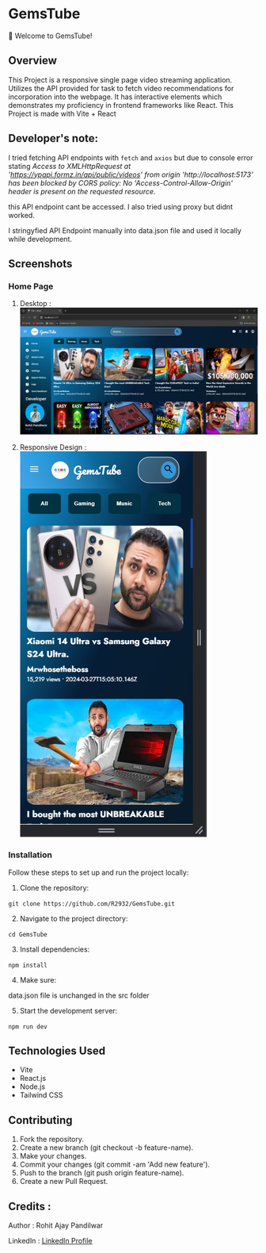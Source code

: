 # GemsTube

🚀 Welcome to GemsTube!

## Overview
This Project is a responsive single page video streaming application.
Utilizes the API provided for task to fetch video recommendations for incorporation into the
webpage. It has interactive elements which demonstrates my
proficiency in frontend frameworks like React.
This Project is made with Vite + React

## Developer's note:
I tried fetching API endpoints with `fetch` and `axios` but due to console error stating *Access to XMLHttpRequest at 'https://ypapi.formz.in/api/public/videos' from origin 'http://localhost:5173' has been blocked by CORS policy: No 'Access-Control-Allow-Origin' header is present on the requested resource.*  

this API endpoint cant be accessed. I also tried using proxy but didnt worked.

I stringyfied API Endpoint manually into data.json file and used it locally while development.

## Screenshots

### Home Page
1. Desktop : 
![Desktop](Desktop.jpg)



2. Responsive Design :
![Phone](Responsive.jpg)




### Installation

Follow these steps to set up and run the project locally:

1. Clone the repository:

`git clone https://github.com/R2932/GemsTube.git`

2. Navigate to the project directory:

`cd GemsTube`

3. Install dependencies:

`npm install`

4. Make sure:

data.json file is unchanged in the src folder

5. Start the development server:

`npm run dev`

## Technologies Used
- Vite
- React.js
- Node.js
- Tailwind CSS

## Contributing
1. Fork the repository.
2. Create a new branch (git checkout -b feature-name).
3. Make your changes.
4. Commit your changes (git commit -am 'Add new feature').
5. Push to the branch (git push origin feature-name).
6. Create a new Pull Request.

## Credits :
Author : Rohit Ajay Pandilwar

LinkedIn : [LinkedIn Profile](https://in.linkedin.com/in/rohit-pandilwar-059991234?trk=public_profile_browsemap)